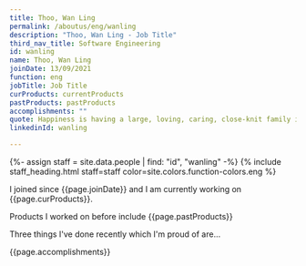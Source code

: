 ```yaml
---
title: Thoo, Wan Ling
permalink: /aboutus/eng/wanling
description: "Thoo, Wan Ling - Job Title"
third_nav_title: Software Engineering
id: wanling
name: Thoo, Wan Ling
joinDate: 13/09/2021
function: eng
jobTitle: Job Title
curProducts: currentProducts
pastProducts: pastProducts
accomplishments: ""
quote: Happiness is having a large, loving, caring, close-knit family in another city.
linkedinId: wanling

---
```


{%- assign staff = site.data.people | find: "id", "wanling" -%}
{% include staff_heading.html staff=staff color=site.colors.function-colors.eng %}

<p>I joined since {{page.joinDate}} and I am currently working on {{page.curProducts}}.</p>

<p>Products I worked on before include {{page.pastProducts}}</p>

<p>Three things I've done recently which I'm proud of are...</p>
{{page.accomplishments}}
